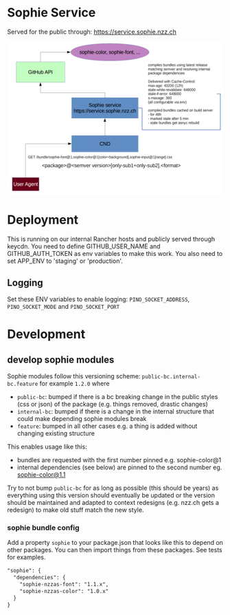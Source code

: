 # Sophie Service
Served for the public through: https://service.sophie.nzz.ch

![Sophie Architecture](public/system-overview.png)

# Deployment
This is running on our internal Rancher hosts and publicly served through keycdn.
You need to define GITHUB_USER_NAME and GITHUB_AUTH_TOKEN as env variables to make this work.
You also need to set APP_ENV to 'staging' or 'production'.

## Logging
Set these ENV variables to enable logging: `PINO_SOCKET_ADDRESS`, `PINO_SOCKET_MODE` and `PINO_SOCKET_PORT`

# Development
## develop sophie modules
Sophie modules follow this versioning scheme: `public-bc.internal-bc.feature` for example `1.2.0` where
- `public-bc`: bumped if there is a bc breaking change in the public styles (css or json) of the package (e.g. things removed, drastic changes)
- `internal-bc`: bumped if there is a change in the internal structure that could make depending sophie modules break
- `feature`: bumped in all other cases e.g. a thing is added without changing existing structure

This enables usage like this:
- bundles are requested with the first number pinned e.g. sophie-color@1
- internal dependencies (see below) are pinned to the second number eg. sophie-color@1.1

Try to not bump `public-bc` for as long as possible (this should be years) as everything using this version should eventually be updated or the version should be maintained and adapted to context redesigns (e.g. nzz.ch gets a redesign) to make old stuff match the new style.

### sophie bundle config
Add a property `sophie` to your package.json that looks like this to depend on other packages. You can then import things from these packages.
See tests for examples.
```
"sophie": {
  "dependencies": {
    "sophie-nzzas-font": "1.1.x",
    "sophie-nzzas-color": "1.0.x"
  }
}
```